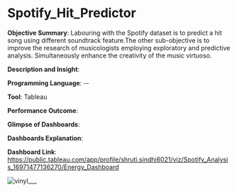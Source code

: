 # Spotify_Hit_Predictor
**Objective Summary**: Labouring with the Spotify dataset is to predict a hit song using different soundtrack feature.The other sub-objective is to improve the research of musicologists employing exploratory and predictive analysis. Simultaneously enhance the creativity of the music virtuoso. 


**Description and Insight**:


**Programming Language**:  --

**Tool**: Tableau


**Performance Outcome**:


**Glimpse of Dashboards**:


**Dashboards Explanation**: 


**Dashboard Link**: https://public.tableau.com/app/profile/shruti.sindhi6021/viz/Spotify_Analysis_16971477136270/Energy_Dashboard


![vinyl___](https://github.com/user-attachments/assets/408fd118-fe26-47bd-bf24-5700c4ad6b78)
